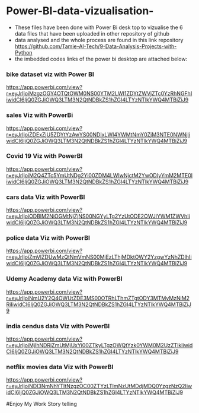 # Power-BI-data-vizualisation-

* These files have been done with Power Bi desk top to vizualise the 6 data files that have been uploaded in other repository of github
* data analysed and the whole process are found in this link repository https://github.com/Tamie-AI-Tech/9-Data-Analysis-Projects-with-Python
* the imbedded codes links of the power bi desktop are attached below: 

### bike dataset viz with Power BI

https://app.powerbi.com/view?r=eyJrIjoiMzgzOGY4OTQtOWM0NS00YTM2LWI1ZDYtZWVjZTc0YzRhNGFhIiwidCI6IjQ0ZGJiOWQ3LTM3N2QtNDBkZS1hZGI4LTYzNTlkYWQ4MTBiZiJ9


### sales Viz with PowerBi

https://app.powerbi.com/view?r=eyJrIjoiZDExZjU5ZDYtYzAwYS00NDIxLWI4YWMtNmY0ZjM3NTE0NWNjIiwidCI6IjQ0ZGJiOWQ3LTM3N2QtNDBkZS1hZGI4LTYzNTlkYWQ4MTBiZiJ9

### Covid 19 Viz with PowerBI

https://app.powerbi.com/view?r=eyJrIjoiM2Q4ZTc5YmUtNDg2Yi00ZDM4LWIwNjctM2YwODIyYmM2MTE0IiwidCI6IjQ0ZGJiOWQ3LTM3N2QtNDBkZS1hZGI4LTYzNTlkYWQ4MTBiZiJ9

### cars data Viz with PowerBI

https://app.powerbi.com/view?r=eyJrIjoiODBlM2NiOGMtNjZjNS00NGYyLTg2YzUtODE2OWJlYWM1ZWVhIiwidCI6IjQ0ZGJiOWQ3LTM3N2QtNDBkZS1hZGI4LTYzNTlkYWQ4MTBiZiJ9

### police data Viz with PowerBI

https://app.powerbi.com/view?r=eyJrIjoiZmVlZDUwMzQtNmVmNS00MjEzLThjMDktOWY2YzgwYzNhZDlhIiwidCI6IjQ0ZGJiOWQ3LTM3N2QtNDBkZS1hZGI4LTYzNTlkYWQ4MTBiZiJ9

### Udemy Academy data Viz with PowerBI

https://app.powerbi.com/view?r=eyJrIjoiNmU2Y2Q4OWUtZDE3MS00OTRhLThmZTgtODY3MTMyMzNiM2RiIiwidCI6IjQ0ZGJiOWQ3LTM3N2QtNDBkZS1hZGI4LTYzNTlkYWQ4MTBiZiJ9

### india cendus data Viz with PowerBI
https://app.powerbi.com/view?r=eyJrIjoiMjlhNDRjZmUtMjUxYi00ZTkyLTgzOWQtYzk0YWM0M2UzZTlkIiwidCI6IjQ0ZGJiOWQ3LTM3N2QtNDBkZS1hZGI4LTYzNTlkYWQ4MTBiZiJ9

### netflix movies data Viz with PowerBI
https://app.powerbi.com/view?r=eyJrIjoiNDI3NmNhYTItNzgzOC00ZTYzLTlmNzUtMDdjMDQ0YzgzNzQ2IiwidCI6IjQ0ZGJiOWQ3LTM3N2QtNDBkZS1hZGI4LTYzNTlkYWQ4MTBiZiJ9




#Enjoy My Work Story telling






